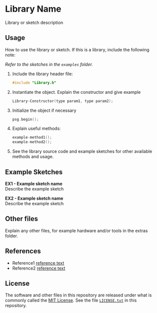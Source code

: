 # Library Name

Library or sketch description

## Usage

How to use the library or sketch. If this is a library, include the following note:

*Refer to the sketches in the `examples` folder.*

1. Include the library header file:  

    ```C++
    #include "Library.h"
    ```

2. Instantiate the object. Explain the constructor and give example

    ```C++
    Library-Constructor(type param1, type param2);
    ```

3. Initialize the object if necessary

    ```C++
    psg.begin();
    ```

4. Explain useful methods:

    ```C++
    example-method1();
    example-method2();
    ```

5. See the library source code and example sketches for other available methods and usage.

## Example Sketches

**EX1 - Example sketch name**  
Describe the example sketch

**EX2 - Example sketch name**  
Describe the example sketch

## Other files

Explain any other files, for example hardware and/or tools in the extras folder.

## References

- Reference1 [reference text][1]
- Reference2 [reference text][2]

## License

The software and other files in this repository are released under what is commonly called the [MIT License][100]. See the file [`LICENSE.txt`][101] in this repository.

[1]: http://url.reference.com
[2]: https://url.reference.com
[100]: https://choosealicense.com/licenses/mit/
[101]: ./LICENSE.txt
[200]: https://github.com/Andy4495/repo-path
